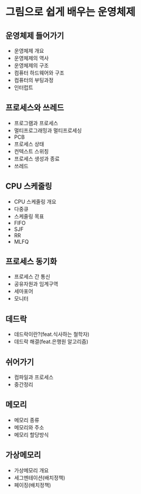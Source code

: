 # 그림으로 쉽게 배우는 운영체제

## 운영체제 들어가기

- 운영체제 개요
- 운영체제의 역사
- 운영체제의 구조
- 컴퓨터 하드웨어와 구조
- 컴퓨터의 부팅과정
- 인터럽트

## 프로세스와 쓰레드

- 프로그램과 프로세스
- 멀티프로그래밍과 멀티프로세싱
- PCB
- 프로세스 상태
- 컨텍스트 스위칭
- 프로세스 생성과 종료
- 쓰레드

## CPU 스케줄링

- CPU 스케줄링 개요
- 다중큐
- 스케줄링 목표
- FIFO
- SJF
- RR
- MLFQ

## 프로세스 동기화

- 프로세스 간 통신
- 공유자원과 임계구역
- 세마포어
- 모니터

## 데드락

- 데드락이란?(feat.식사하는 철학자)
- 데드락 해결(feat.은행원 알고리즘)

## 쉬어가기

- 컴파일과 프로세스
- 중간정리

## 메모리

- 메모리 종류
- 메모리와 주소
- 메모리 할당방식

## 가상메모리

- 가상메모리 개요
- 세그멘테이션(배치정책)
- 페이징(배치정책)
